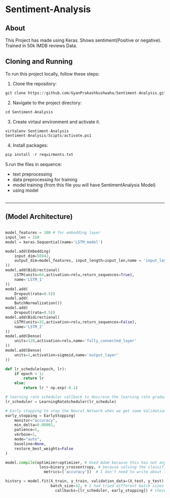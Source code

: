 # Sentiment-Analysis


## About

This Project has made using Keras. Shows sentiment(Positive or negative). Trained in 50k IMDB reviews Data.



## Cloning and Running
To run this project locally, follow these steps:

1. Clone the repository:
   
```python
git clone https://github.com/GyanPrakashkushwaha/Sentiment-Analysis.git
```

2. Navigate to the project directory:

```python
cd Sentiment-Analysis
```

3. Create virtaul environment and activate it.
```python
virtalenv Sentiment-Analysis 
Sentiment-Analysis/Scipts/activate.ps1
```

4. Install packages:
```python
pip install -r requirments.txt
```

5.run the files in sequence:
- text preprocessing
- data preprocessing for training
- model training (from this file you will have SentimentAnalysis Model)
- using model
<br><br>
---

## (Model Architecture)
```python

model_features = 100 # for embedding layer
input_len = 150
model = keras.Sequential(name='LSTM_model')

model.add(Embedding(
    input_dim=56942,
    output_dim=model_features, input_length=input_len,name = 'input_layer'
))
model.add(Bidirectional(
    LSTM(units=64,activation=relu,return_sequences=True),
    name='LSTM_1'
))
model.add(
    Dropout(rate=0.5))
model.add(
    BatchNormalization())
model.add(
    Dropout(rate=0.5))
model.add(Bidirectional(
    LSTM(units=32,activation=relu,return_sequences=False),
    name='LSTM_2'
))
model.add(Dense(
    units=128,activation=relu,name='fully_connected_layer'
))
model.add(Dense(
    units=1,activation=sigmoid,name='output_layer'
))

def lr_schedule(epoch, lr):
    if epoch < 1:
        return lr
    else:
        return lr * np.exp(-0.1)

# learning rate scheduler callback to descrese the learning rate gradually as the epochs increases So that my alogrithm could not jump out of Global minima.
lr_scheduler = LearningRateScheduler(lr_schedule)

# Early stopping to stop the Neural Network when we get same Validation accuracy
early_stopping = EarlyStopping(
    monitor="accuracy",
    min_delta=0.00001,
    patience=5,
    verbose=1,
    mode="auto",
    baseline=None,
    restore_best_weights=False
)

model.compile(optimizer=optimizer, # Used Adam because this has not any major disadvantages with custom learning rate because the convergence was very unstable.
               loss=binary_crossentropy, # because solving the classification problem
                 metrics=['accuracy'])  # I don't need to write about this you know.

history = model.fit(X_train, y_train, validation_data=(X_test, y_test), epochs=20,
                    batch_size=32, # I had tried different batch sizes but this has given my best results
                      callbacks=[lr_scheduler, early_stopping]) # these to prevent the NN from overfitting and scheduling learning rate to get optimum solution.
```

